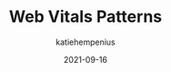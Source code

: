 ---
author: katiehempenius
date: 2021-09-16
permalink: false
publisher: chromiumdev
tags:
  - web-vitals
target_url: https://web.dev/patterns/web-vitals-patterns/
title: Web Vitals Patterns
---